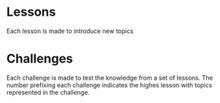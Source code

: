 # Lessons
Each lesson is made to introduce new topics

# Challenges
Each challenge is made to test the knowledge from a set of lessons.  The number prefixing each challenge indicates the highes lesson with topics represented in the challenge.